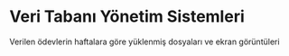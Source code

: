 # Veri Tabanı Yönetim Sistemleri
Verilen ödevlerin haftalara göre yüklenmiş dosyaları ve ekran görüntüleri

